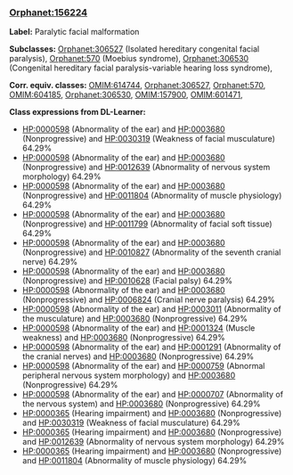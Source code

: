 
### [Orphanet:156224](http://www.orpha.net/ORDO/Orphanet_156224)
**Label:** Paralytic facial malformation

**Subclasses:** [Orphanet:306527](http://www.orpha.net/ORDO/Orphanet_306527) (Isolated hereditary congenital facial paralysis), [Orphanet:570](http://www.orpha.net/ORDO/Orphanet_570) (Moebius syndrome), [Orphanet:306530](http://www.orpha.net/ORDO/Orphanet_306530) (Congenital hereditary facial paralysis-variable hearing loss syndrome), 

**Corr. equiv. classes:** [OMIM:614744](http://purl.obolibrary.org/obo/OMIM_614744), [Orphanet:306527](http://www.orpha.net/ORDO/Orphanet_306527), [Orphanet:570](http://www.orpha.net/ORDO/Orphanet_570), [OMIM:604185](http://purl.obolibrary.org/obo/OMIM_604185), [Orphanet:306530](http://www.orpha.net/ORDO/Orphanet_306530), [OMIM:157900](http://purl.obolibrary.org/obo/OMIM_157900), [OMIM:601471](http://purl.obolibrary.org/obo/OMIM_601471), 

**Class expressions from DL-Learner:**

- [HP:0000598](http://purl.obolibrary.org/obo/HP_0000598) (Abnormality of the ear) and [HP:0003680](http://purl.obolibrary.org/obo/HP_0003680) (Nonprogressive) and [HP:0030319](http://purl.obolibrary.org/obo/HP_0030319) (Weakness of facial musculature) 64.29%
- [HP:0000598](http://purl.obolibrary.org/obo/HP_0000598) (Abnormality of the ear) and [HP:0003680](http://purl.obolibrary.org/obo/HP_0003680) (Nonprogressive) and [HP:0012639](http://purl.obolibrary.org/obo/HP_0012639) (Abnormality of nervous system morphology) 64.29%
- [HP:0000598](http://purl.obolibrary.org/obo/HP_0000598) (Abnormality of the ear) and [HP:0003680](http://purl.obolibrary.org/obo/HP_0003680) (Nonprogressive) and [HP:0011804](http://purl.obolibrary.org/obo/HP_0011804) (Abnormality of muscle physiology) 64.29%
- [HP:0000598](http://purl.obolibrary.org/obo/HP_0000598) (Abnormality of the ear) and [HP:0003680](http://purl.obolibrary.org/obo/HP_0003680) (Nonprogressive) and [HP:0011799](http://purl.obolibrary.org/obo/HP_0011799) (Abnormality of facial soft tissue) 64.29%
- [HP:0000598](http://purl.obolibrary.org/obo/HP_0000598) (Abnormality of the ear) and [HP:0003680](http://purl.obolibrary.org/obo/HP_0003680) (Nonprogressive) and [HP:0010827](http://purl.obolibrary.org/obo/HP_0010827) (Abnormality of the seventh cranial nerve) 64.29%
- [HP:0000598](http://purl.obolibrary.org/obo/HP_0000598) (Abnormality of the ear) and [HP:0003680](http://purl.obolibrary.org/obo/HP_0003680) (Nonprogressive) and [HP:0010628](http://purl.obolibrary.org/obo/HP_0010628) (Facial palsy) 64.29%
- [HP:0000598](http://purl.obolibrary.org/obo/HP_0000598) (Abnormality of the ear) and [HP:0003680](http://purl.obolibrary.org/obo/HP_0003680) (Nonprogressive) and [HP:0006824](http://purl.obolibrary.org/obo/HP_0006824) (Cranial nerve paralysis) 64.29%
- [HP:0000598](http://purl.obolibrary.org/obo/HP_0000598) (Abnormality of the ear) and [HP:0003011](http://purl.obolibrary.org/obo/HP_0003011) (Abnormality of the musculature) and [HP:0003680](http://purl.obolibrary.org/obo/HP_0003680) (Nonprogressive) 64.29%
- [HP:0000598](http://purl.obolibrary.org/obo/HP_0000598) (Abnormality of the ear) and [HP:0001324](http://purl.obolibrary.org/obo/HP_0001324) (Muscle weakness) and [HP:0003680](http://purl.obolibrary.org/obo/HP_0003680) (Nonprogressive) 64.29%
- [HP:0000598](http://purl.obolibrary.org/obo/HP_0000598) (Abnormality of the ear) and [HP:0001291](http://purl.obolibrary.org/obo/HP_0001291) (Abnormality of the cranial nerves) and [HP:0003680](http://purl.obolibrary.org/obo/HP_0003680) (Nonprogressive) 64.29%
- [HP:0000598](http://purl.obolibrary.org/obo/HP_0000598) (Abnormality of the ear) and [HP:0000759](http://purl.obolibrary.org/obo/HP_0000759) (Abnormal peripheral nervous system morphology) and [HP:0003680](http://purl.obolibrary.org/obo/HP_0003680) (Nonprogressive) 64.29%
- [HP:0000598](http://purl.obolibrary.org/obo/HP_0000598) (Abnormality of the ear) and [HP:0000707](http://purl.obolibrary.org/obo/HP_0000707) (Abnormality of the nervous system) and [HP:0003680](http://purl.obolibrary.org/obo/HP_0003680) (Nonprogressive) 64.29%
- [HP:0000365](http://purl.obolibrary.org/obo/HP_0000365) (Hearing impairment) and [HP:0003680](http://purl.obolibrary.org/obo/HP_0003680) (Nonprogressive) and [HP:0030319](http://purl.obolibrary.org/obo/HP_0030319) (Weakness of facial musculature) 64.29%
- [HP:0000365](http://purl.obolibrary.org/obo/HP_0000365) (Hearing impairment) and [HP:0003680](http://purl.obolibrary.org/obo/HP_0003680) (Nonprogressive) and [HP:0012639](http://purl.obolibrary.org/obo/HP_0012639) (Abnormality of nervous system morphology) 64.29%
- [HP:0000365](http://purl.obolibrary.org/obo/HP_0000365) (Hearing impairment) and [HP:0003680](http://purl.obolibrary.org/obo/HP_0003680) (Nonprogressive) and [HP:0011804](http://purl.obolibrary.org/obo/HP_0011804) (Abnormality of muscle physiology) 64.29%


